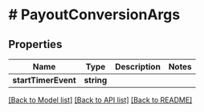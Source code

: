 # # PayoutConversionArgs

## Properties

Name | Type | Description | Notes
------------ | ------------- | ------------- | -------------
**startTimerEvent** | **string** |  |

[[Back to Model list]](../../README.md#models) [[Back to API list]](../../README.md#endpoints) [[Back to README]](../../README.md)
